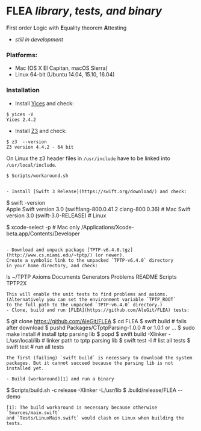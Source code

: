 # FLEA *library*, *tests, and binary*
**F**irst order **L**ogic with **E**quality theorem **A**ttesting

- *still in development*

### Platforms:
- Mac (OS X El Capitan, macOS Sierra)
- Linux 64-bit (Ubuntu 14.04, 15.10, 16.04)

### Installation

- Install [Yices](http://yices.csl.sri.com) and check:
```
$ yices -V
Yices 2.4.2
```

- Install [Z3](https://github.com/Z3Prover/z3) and check:
```
$ z3  --version
Z3 version 4.4.2 - 64 bit
```
On Linux the z3 header files in `/usr/include` have to be linked into `/usr/local/include`.

```
$ Scripts/workaround.sh


- Install [Swift 3 Release](https://swift.org/download/) and check:
```
$ swift -version                  
Apple Swift version 3.0 (swiftlang-800.0.41.2 clang-800.0.36) # Mac
Swift version 3.0 (swift-3.0-RELEASE)                       # Linux

$ xcode-select -p          # Mac only
/Applications/Xcode-beta.app/Contents/Developer
```

- Download and unpack package [TPTP-v6.4.0.tgz](http://www.cs.miami.edu/~tptp/) (or newer).
Create a symbolic link to the unpacked `TPTP-v6.4.0` directory 
in your home directory, and check:
```
ls ~/TPTP
Axioms		Documents	Generators	Problems	README		Scripts		TPTP2X
```
This will enable the unit tests to find problems and axioms.
(Alternatively you can set the environment variable `TPTP_ROOT`
to the full path to the unpacked `TPTP-v6.4.0` directory.)
- Clone, build and run [FLEA](https://github.com/AleGit/FLEA) tests:
```
$ git clone https://github.com/AleGit/FLEA
$ cd FLEA
$ swift build                                       # fails after download
$ pushd Packages/CTptpParsing-1.0.0                 # or 1.0.1 or ...
$ sudo make install                                 # install tptp parsing lib
$ popd
$ swift build -Xlinker -L/usr/local/lib             # linker path to tptp parsing lib
$ swift test -l                                     # list all tests
$ swift test                                        # run all tests
```
The first (failing) `swift build` is necessary to download the system packages. But it cannot succeed because the parsing lib is not installed yet.

- Build [workaround][1] and run a binary
```
$ Scripts/build.sh -c release -Xlinker -L/usr/lib
$ .build/release/FLEA --demo
```
[1]: The build workaround is necessary because otherwise `Sources/main.swift` 
and `Tests/LinuxMain.swift` would clash on Linux when building the tests.

